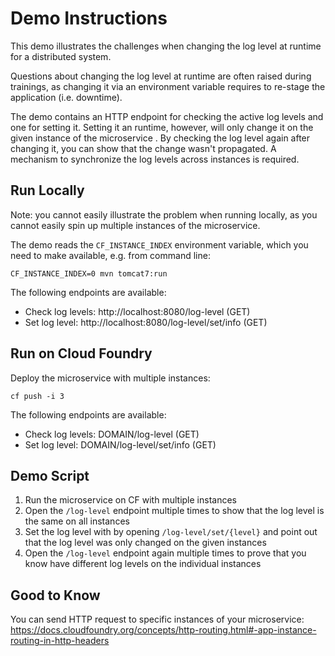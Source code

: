 # Demo Instructions

This demo illustrates the challenges when changing the log level at runtime for a distributed system.

Questions about changing the log level at runtime are often raised during trainings, as changing it via an environment variable requires to re-stage the application (i.e. downtime).

The demo contains an HTTP endpoint for checking the active log levels and one for setting it. Setting it an runtime, however, will only change it on the given instance of the microservice . By checking the log level again after changing it, you can show that the change wasn't propagated. A mechanism to synchronize the log levels across instances is required.

## Run Locally

Note: you cannot easily illustrate the problem when running locally, as you cannot easily spin up multiple instances of the microservice.

The demo reads the `CF_INSTANCE_INDEX` environment variable, which you need to make available, e.g. from command line:

```shell
CF_INSTANCE_INDEX=0 mvn tomcat7:run
```

The following endpoints are available:

- Check log levels: http://localhost:8080/log-level (GET)
- Set log level: http://localhost:8080/log-level/set/info (GET)

## Run on Cloud Foundry

Deploy the microservice with multiple instances:

```shell
cf push -i 3
```

The following endpoints are available:

- Check log levels: DOMAIN/log-level (GET)
- Set log level: DOMAIN/log-level/set/info (GET)

## Demo Script

1. Run the microservice on CF with multiple instances
1. Open the `/log-level` endpoint multiple times to show that the log level is the same on all instances
1. Set the log level with by opening `/log-level/set/{level}` and point out that the log level was only changed on the given instances
1. Open the `/log-level` endpoint again multiple times to prove that you know have different log levels on the individual instances

## Good to Know

You can send HTTP request to specific instances of your microservice: https://docs.cloudfoundry.org/concepts/http-routing.html#-app-instance-routing-in-http-headers